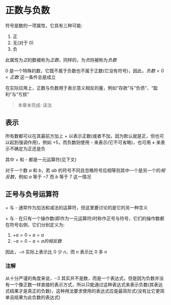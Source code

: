 # 正数与负数

符号是数的一项属性，它具有三种可能:
1. 正
2. 无(对于 0)
3. 负

此属性为*正*的数被称为*正数*，同样的，为*负*则被称为*负数*

0 是一个特殊的数，它既不属于负数也不属于正数(它没有符号)，因此，$负数 < 0 < 正数$ 这一条件总是成立

在实际应用上，正数与负数用于表示意义相反的量，例如“存款”与“负债”、“盈利”与“亏损”

> 本章未完成: 读法

## 表示

所有数都可以在其最前方加上 + 以表示正数(或者不加，因为默认就是正，但也可以起到强调作用)，例如 $+5$，而负数则使用 - 来表示(它不可省略)，也可用 ± 来表示不确定为正还是负

其中 + 和 - 都是一元运算符(见下文)

对于一个数 $a$ 和 $b$，若 $ab$ 的符号不同且忽略符号后相等则其中一个是另一个的*相反数*，例如 $a$ 等于 $-7$ 而 $b$ 等于 $7$ 这一情况

## 正号与负号运算符

\+ 与 - 通常作为加法和减法的运算符，但这里要讨论的是它的另一种含义

\+ 与 - 在只有一个操作数(即作为一元运算符)时称作正号与符号，它们的操作数都在符号右侧，它们分别定义为:
1. $+a = 0 + a = a$
2. $-a = 0 - a = a 的相反数$

因此，$-n$ 实际上表示比 $0$ 少 $n$，而 $n$ 表示比 $0$ 多 $n$

### 注解

从十分严谨的角度来说，$-3$ 其实并不是数，而是一个表达式，但是因为负数并没有一个像正数一样直接的表示方式，所以只能通过这种表达式来表示负数(其表达式结果才是真正的负数)，这种用法要求使用的表达式应是最简形式(没有比它更简单且结果为此负数的表达式)